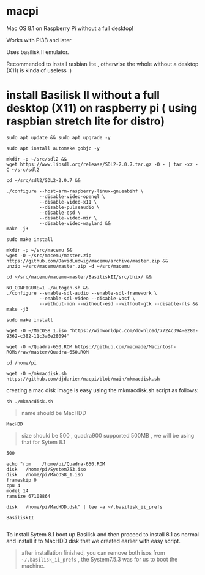 # macpi
Mac OS 8.1 on Raspberry Pi without a full desktop!

Works with PI3B and later

Uses basilisk II emulator.

Recommended to install rasbian lite , otherwise the whole without a desktop (X11) is kinda of useless :)

install Basilisk II without a full desktop (X11) on raspberry pi ( using raspbian stretch lite for distro)
===

```
sudo apt update && sudo apt upgrade -y
```

```
sudo apt install automake gobjc -y
```

```
mkdir -p ~/src/sdl2 &&
wget https://www.libsdl.org/release/SDL2-2.0.7.tar.gz -O - | tar -xz -C ~/src/sdl2
```

```
cd ~/src/sdl2/SDL2-2.0.7 &&

./configure --host=arm-raspberry-linux-gnueabihf \
            --disable-video-opengl \
            --disable-video-x11 \
            --disable-pulseaudio \
            --disable-esd \
            --disable-video-mir \
            --disable-video-wayland &&
make -j3 
```

```
sudo make install
```

```
mkdir -p ~/src/macemu &&
wget -O ~/src/macemu/master.zip https://github.com/DavidLudwig/macemu/archive/master.zip &&
unzip ~/src/macemu/master.zip -d ~/src/macemu
```

```
cd ~/src/macemu/macemu-master/BasiliskII/src/Unix/ &&

NO_CONFIGURE=1 ./autogen.sh &&
./configure --enable-sdl-audio --enable-sdl-framework \
            --enable-sdl-video --disable-vosf \
            --without-mon --without-esd --without-gtk --disable-nls &&
make -j3
```

```
sudo make install 
```

```
wget -O ~/MacOS8_1.iso "https://winworldpc.com/download/7724c394-e280-9362-c382-11c3a6e28094" 
```

```
wget -O ~/Quadra-650.ROM https://github.com/macmade/Macintosh-ROMs/raw/master/Quadra-650.ROM
```

```
cd /home/pi

```

```
wget -O ~/mkmacdisk.sh https://github.com/djdarien/macpi/blob/main/mkmacdisk.sh
```


creating a mac disk image is easy using the mkmacdisk.sh script as follows:
```
sh ./mkmacdisk.sh 
```
> name should be MacHDD
```
MacHDD
```


> size should be 500 , quadra900 supported 500MB , we will be using that for Sytem 8.1

```
500
```
```
echo "rom    /home/pi/Quadra-650.ROM
disk   /home/pi/System753.iso
disk   /home/pi/MacOS8_1.iso
frameskip 0
cpu 4
model 14
ramsize 67108864

```

```
disk   /home/pi/MacHDD.dsk" | tee -a ~/.basilisk_ii_prefs
```

```
BasiliskII


```
To install Sytem 8.1 boot up Basilisk and then proceed to install 8.1 as normal and install it to MacHDD disk that we created earlier with easy script.

> after installation finished, you can remove both isos from `~/.basilisk_ii_prefs`  , the System7.5.3 was for us to boot the machine.

